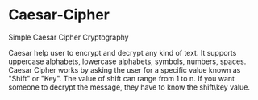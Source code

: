 # Caesar-Cipher
Simple Caesar Cipher Cryptography

Caesar help user to encrypt and decrypt any kind of text.
It supports uppercase alphabets, lowercase alphabets, symbols, numbers, spaces.
Caesar Cipher works by asking the user for a specific value known as "Shift" or "Key".
The value of shift can range from 1 to n.
If you want someone to decrypt the message, they have to know the shift\key value.

